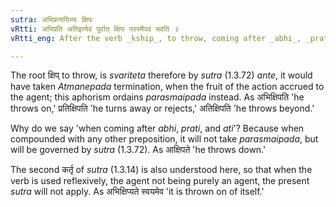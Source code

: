 ```yaml
---
sutra: अभिप्रत्ययिभ्यः क्षिपः
vRtti: अभिप्रति अतिइत्येवं पूर्वात् क्षिपः परस्मैपदं भवति ॥
vRtti_eng: After the verb _kship_, to throw, coming after _abhi_, _prati_ and _ati_, _parasmaipada_ is used, even though the fruit of the action goes to the agent.

---
```

The root क्षिप् to throw, is _svariteta_ therefore by _sutra_ (1.3.72) _ante_, it would have taken _Atmanepada_ termination, when the fruit of the action accrued to the agent; this aphorism ordains _parasmaipada_ instead. As अभिक्षिपति 'he throws on,' प्रतिक्षिपति 'he turns away or rejects,' अतिक्षिपति 'he throws beyond.'

Why do we say 'when coming after _abhi_, _prati_, and _ati_'? Because when compounded with any other preposition, it will not take _parasmaipada_, but will be governed by _sutra_ (1.3.72). As आक्षिपते 'he throws down.'

The second कर्तृ of _sutra_ (1.3.14) is also understood here, so that when the verb is used reflexively, the agent not being purely an agent, the present _sutra_ will not apply. As अभिक्षिप्यते स्वयमेव 'it is thrown on of itself.'